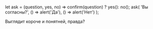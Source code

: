 let ask = (question, yes, no) => confirm(question) ? yes(): no();
ask(
	'Вы согласны?',
    () => alert('Да'),
    () => alert('Нет')
);

Выглядит короче и понятней, правда?
